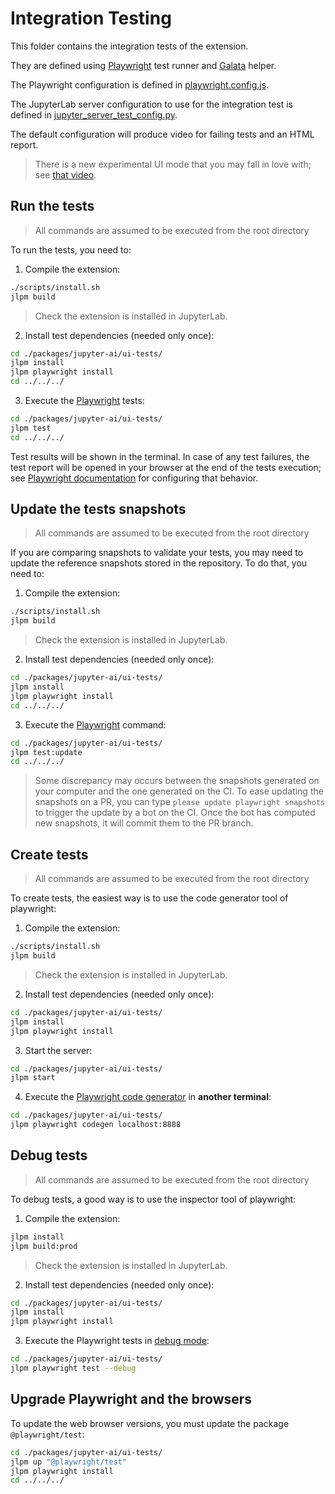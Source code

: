 # Integration Testing

This folder contains the integration tests of the extension.

They are defined using [Playwright](https://playwright.dev/docs/intro) test runner
and [Galata](https://github.com/jupyterlab/jupyterlab/tree/master/galata) helper.

The Playwright configuration is defined in [playwright.config.js](./playwright.config.js).

The JupyterLab server configuration to use for the integration test is defined
in [jupyter_server_test_config.py](./jupyter_server_test_config.py).

The default configuration will produce video for failing tests and an HTML report.

> There is a new experimental UI mode that you may fall in love with; see [that video](https://www.youtube.com/watch?v=jF0yA-JLQW0).

## Run the tests

> All commands are assumed to be executed from the root directory

To run the tests, you need to:

1. Compile the extension:

```sh
./scripts/install.sh
jlpm build
```

> Check the extension is installed in JupyterLab.

2. Install test dependencies (needed only once):

```sh
cd ./packages/jupyter-ai/ui-tests/
jlpm install
jlpm playwright install
cd ../../../
```

3. Execute the [Playwright](https://playwright.dev/docs/intro) tests:

```sh
cd ./packages/jupyter-ai/ui-tests/
jlpm test
cd ../../../
```

Test results will be shown in the terminal. In case of any test failures, the test report
will be opened in your browser at the end of the tests execution; see
[Playwright documentation](https://playwright.dev/docs/test-reporters#html-reporter)
for configuring that behavior.

## Update the tests snapshots

> All commands are assumed to be executed from the root directory

If you are comparing snapshots to validate your tests, you may need to update
the reference snapshots stored in the repository. To do that, you need to:

1. Compile the extension:

```sh
./scripts/install.sh
jlpm build
```

> Check the extension is installed in JupyterLab.

2. Install test dependencies (needed only once):

```sh
cd ./packages/jupyter-ai/ui-tests/
jlpm install
jlpm playwright install
cd ../../../
```

3. Execute the [Playwright](https://playwright.dev/docs/intro) command:

```sh
cd ./packages/jupyter-ai/ui-tests/
jlpm test:update
cd ../../../
```

> Some discrepancy may occurs between the snapshots generated on your computer and
> the one generated on the CI. To ease updating the snapshots on a PR, you can
> type `please update playwright snapshots` to trigger the update by a bot on the CI.
> Once the bot has computed new snapshots, it will commit them to the PR branch.

## Create tests

> All commands are assumed to be executed from the root directory

To create tests, the easiest way is to use the code generator tool of playwright:

1. Compile the extension:

```sh
./scripts/install.sh
jlpm build
```

> Check the extension is installed in JupyterLab.

2. Install test dependencies (needed only once):

```sh
cd ./packages/jupyter-ai/ui-tests/
jlpm install
jlpm playwright install
```

3. Start the server:

```sh
cd ./packages/jupyter-ai/ui-tests/
jlpm start
```

4. Execute the [Playwright code generator](https://playwright.dev/docs/codegen) in **another terminal**:

```sh
cd ./packages/jupyter-ai/ui-tests/
jlpm playwright codegen localhost:8888
```

## Debug tests

> All commands are assumed to be executed from the root directory

To debug tests, a good way is to use the inspector tool of playwright:

1. Compile the extension:

```sh
jlpm install
jlpm build:prod
```

> Check the extension is installed in JupyterLab.

2. Install test dependencies (needed only once):

```sh
cd ./packages/jupyter-ai/ui-tests/
jlpm install
jlpm playwright install
```

3. Execute the Playwright tests in [debug mode](https://playwright.dev/docs/debug):

```sh
cd ./packages/jupyter-ai/ui-tests/
jlpm playwright test --debug
```

## Upgrade Playwright and the browsers

To update the web browser versions, you must update the package `@playwright/test`:

```sh
cd ./packages/jupyter-ai/ui-tests/
jlpm up "@playwright/test"
jlpm playwright install
cd ../../../
```
